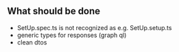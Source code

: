 ## What should be done

- SetUp.spec.ts is not recognized as e.g. SetUp.setup.ts
- generic types for responses (graph ql)
- clean dtos
